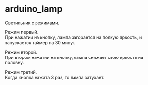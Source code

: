 # arduino_lamp

Светильник с режимами.

Режим первый.<br>
При нажатии на кнопку, лампа загорается на полную яркость, и запускается таймер на 30 минут.

Режим второй.<br>
При втором нажатии на кнопку, лампа снижает свою яркость на половну.


Режим третий.<br>
Когда кнопка нажата 3 раз, то лампа затухает.<br>

